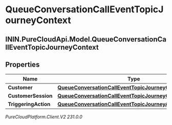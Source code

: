 # QueueConversationCallEventTopicJourneyContext

## ININ.PureCloudApi.Model.QueueConversationCallEventTopicJourneyContext

## Properties

|Name | Type | Description | Notes|
|------------ | ------------- | ------------- | -------------|
| **Customer** | [**QueueConversationCallEventTopicJourneyCustomer**](QueueConversationCallEventTopicJourneyCustomer) |  | [optional] |
| **CustomerSession** | [**QueueConversationCallEventTopicJourneyCustomerSession**](QueueConversationCallEventTopicJourneyCustomerSession) |  | [optional] |
| **TriggeringAction** | [**QueueConversationCallEventTopicJourneyAction**](QueueConversationCallEventTopicJourneyAction) |  | [optional] |



_PureCloudPlatform.Client.V2 231.0.0_
